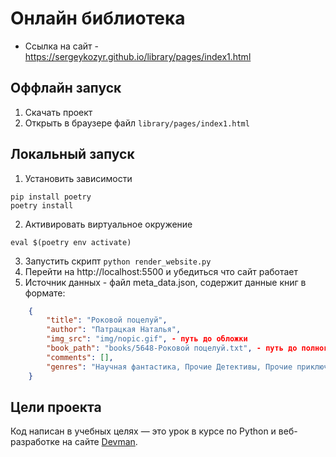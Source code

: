 # Онлайн библиотека
- Ссылка на сайт - https://sergeykozyr.github.io/library/pages/index1.html

## Оффлайн запуск
1. Скачать проект
2. Открыть в браузере файл `library/pages/index1.html`

## Локальный запуск
1. Установить зависимости
```shell
pip install poetry
poetry install
```
2. Активировать виртуальное окружение
```shell
eval $(poetry env activate)
```
3. Запустить скрипт `python render_website.py`
4. Перейти на http://localhost:5500 и убедиться что сайт работает
5. Источник данных - файл meta_data.json, содержит данные книг в формате:
```json
    {
        "title": "Роковой поцелуй",
        "author": "Патрацкая Наталья",
        "img_src": "img/nopic.gif", - путь до обложки
        "book_path": "books/5648-Роковой поцелуй.txt", - путь до полного текста
        "comments": [],
        "genres": "Научная фантастика, Прочие Детективы, Прочие приключения."
    }
```
## Цели проекта

Код написан в учебных целях — это урок в курсе по Python и веб-разработке на сайте [Devman](https://dvmn.org).